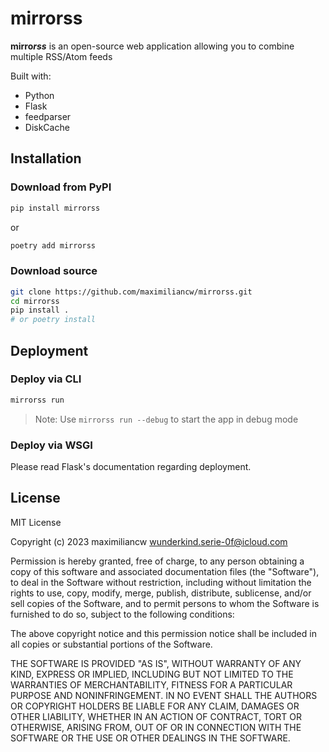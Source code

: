 # mirrorss
**mirro*rss*** is an open-source web application allowing you to
combine multiple RSS/Atom feeds

Built with:
- Python
- Flask
- feedparser
- DiskCache

## Installation

### Download from PyPI
```bash
pip install mirrorss
```
or
```bash
poetry add mirrorss
```

### Download source
```bash
git clone https://github.com/maximiliancw/mirrorss.git
cd mirrorss
pip install .
# or poetry install
```

## Deployment

### Deploy via CLI
```bash
mirrorss run
```

> Note: Use `mirrorss run --debug` to start the app in debug mode

### Deploy via WSGI
Please read Flask's documentation regarding deployment.

## License
MIT License

Copyright (c) 2023 maximiliancw <wunderkind.serie-0f@icloud.com>

Permission is hereby granted, free of charge, to any person obtaining a copy
of this software and associated documentation files (the "Software"), to deal
in the Software without restriction, including without limitation the rights
to use, copy, modify, merge, publish, distribute, sublicense, and/or sell
copies of the Software, and to permit persons to whom the Software is
furnished to do so, subject to the following conditions:

The above copyright notice and this permission notice shall be included in all
copies or substantial portions of the Software.

THE SOFTWARE IS PROVIDED "AS IS", WITHOUT WARRANTY OF ANY KIND, EXPRESS OR
IMPLIED, INCLUDING BUT NOT LIMITED TO THE WARRANTIES OF MERCHANTABILITY,
FITNESS FOR A PARTICULAR PURPOSE AND NONINFRINGEMENT. IN NO EVENT SHALL THE
AUTHORS OR COPYRIGHT HOLDERS BE LIABLE FOR ANY CLAIM, DAMAGES OR OTHER
LIABILITY, WHETHER IN AN ACTION OF CONTRACT, TORT OR OTHERWISE, ARISING FROM,
OUT OF OR IN CONNECTION WITH THE SOFTWARE OR THE USE OR OTHER DEALINGS IN THE
SOFTWARE.